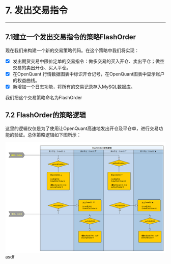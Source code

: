 # 7. 发出交易指令

---

## 7.1建立一个发出交易指令的策略FlashOrder

现在我们来构建一个新的交易策略代码。在这个策略中我们将实现：

* [x] 发出期货交易中限价定单的交易指令：做多交易的买入开仓、卖出平仓；做空交易的卖出开仓、买入平仓。
* [x] 在OpenQuant 行情数据图表中标识开仓记号，在OpenQuant图表中显示账户的权益曲线。
* [x] 新增加一个日志功能，将所有的交易记录存入MySQL数据库。

我们把这个交易策略命名为FlashOrder

## 7.2 FlashOrder的策略逻辑

这里的逻辑仅仅是为了使用让OpenQuant高速地发出开仓及平仓单，进行交易功能的验证。总体策略逻辑如下图所示：

![](/assets/FlashOrderStrategyDiagram.png)asdf





